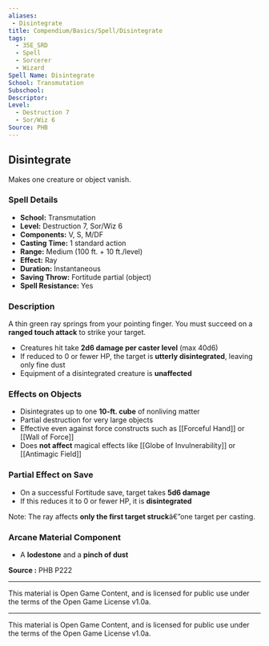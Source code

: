 ```yaml
---
aliases:
 - Disintegrate
title: Compendium/Basics/Spell/Disintegrate
tags:
  - 35E_SRD
  - Spell
  - Sorcerer
  - Wizard
Spell Name: Disintegrate
School: Transmutation
Subschool: 
Descriptor: 
Level:
  - Destruction 7
  - Sor/Wiz 6
Source: PHB
---
```


## Disintegrate

Makes one creature or object vanish.

### Spell Details

- **School:** Transmutation  
- **Level:** Destruction 7, Sor/Wiz 6  
- **Components:** V, S, M/DF  
- **Casting Time:** 1 standard action  
- **Range:** Medium (100 ft. + 10 ft./level)  
- **Effect:** Ray  
- **Duration:** Instantaneous  
- **Saving Throw:** Fortitude partial (object)  
- **Spell Resistance:** Yes  

### Description

A thin green ray springs from your pointing finger. You must succeed on a **ranged touch attack** to strike your target.

- Creatures hit take **2d6 damage per caster level** (max 40d6)  
- If reduced to 0 or fewer HP, the target is **utterly disintegrated**, leaving only fine dust  
- Equipment of a disintegrated creature is **unaffected**

### Effects on Objects

- Disintegrates up to one **10-ft. cube** of nonliving matter  
- Partial destruction for very large objects  
- Effective even against force constructs such as [[Forceful Hand]] or [[Wall of Force]]  
- Does **not affect** magical effects like [[Globe of Invulnerability]] or [[Antimagic Field]]

### Partial Effect on Save

- On a successful Fortitude save, target takes **5d6 damage**  
- If this reduces it to 0 or fewer HP, it is **disintegrated**

Note: The ray affects **only the first target struck**â€”one target per casting.

### Arcane Material Component

- A **lodestone** and a **pinch of dust**


**Source :** PHB P222

---

This material is Open Game Content, and is licensed for public use under  
the terms of the Open Game License v1.0a.

---

This material is Open Game Content, and is licensed for public use under the terms of the Open Game License v1.0a.
